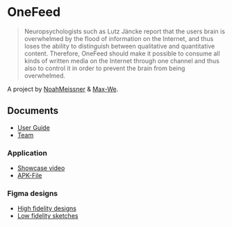 # OneFeed

> Neuropsychologists such as Lutz Jäncke report that the users brain is overwhelmed by the flood of information on the Internet, and thus loses the ability to distinguish between qualitative and quantitative content. Therefore, OneFeed should make it possible to consume all kinds of written media on the Internet through one channel and thus also to control it in order to prevent the brain from being overwhelmed.

A project by [NoahMeissner](https://github.com/NoahMeissner) & [Max-We](https://github.com/Max-We).

## Documents

- [User Guide](App.md)
- [Team](Team.md)

### Application

- [Showcase video](https://ann.nl.tab.digital/s/e3WmJY9zMyEwG7w)
- [APK-File](https://ann.nl.tab.digital/s/CMRPKND6scxrwdG)

### Figma designs

- [High fidelity designs](https://www.figma.com/file/Qs7Rt1sHatCUhQgSL1n5ZC/OneFeed-Design-New?node-id=0%3A1)
- [Low fidelity sketches](https://www.figma.com/file/do8SWaPprpOsCCPQiwce9u/OneFeed-Sketches?node-id=0%3A1)

